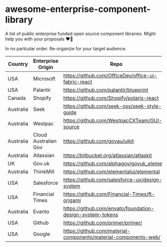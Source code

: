 # awesome-enterprise-component-library
A list of public enterprise funded open source component libraries. Might help you with your proposals ❤🌹️

In no partcular order. Re-organize for your target audience.

| Country | Enterprise Origin | Repo | TypeScript | Frameworks |
| ------- | ----------------- | ---- | ---------- | ---------- |
| USA | Microsoft | https://github.com/OfficeDev/office-ui-fabric-react | ✅ | React |
| USA | Palantir | https://github.com/palantir/blueprint | ✅ | React |
| Canada | Shopify | https://github.com/Shopify/polaris-react |  ✅ | React |
| Australia | Seek | https://github.com/seek-oss/seek-style-guide |    | React |
| Australia | Westpac | https://github.com/WestpacCXTeam/GUI-source
| Australia | Cloud Australian Gov |  https://github.com/govau/uikit
| Australia | Atlassian | https://bitbucket.org/atlassian/atlaskit
| UK | Gov.uk | https://github.com/alphagov/govuk_elements
| Australia | ThinkMill | https://github.com/elementalui/elemental 
| USA | Salesforce | https://github.com/salesforce-ux/design-system
| USA | Financial Times | https://github.com/Financial-Times/ft-origami
| Australia | Evanto | https://github.com/envato/foundation-design-system-tokens
| USA | Github | https://github.com/primer/primer/
| USA | Google | https://github.com/material-components/material-components-web/
